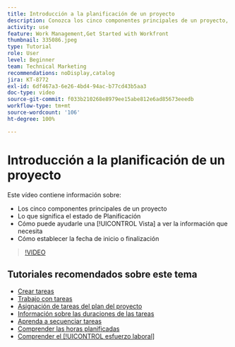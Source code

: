 ```yaml
---
title: Introducción a la planificación de un proyecto
description: Conozca los cinco componentes principales de un proyecto, lo que significa el estado, cómo una [!UICONTROL Vista] puede ayudarle a ver la información relevante y a configurar la fecha de inicio o de vencimiento.
activity: use
feature: Work Management,Get Started with Workfront
thumbnail: 335086.jpeg
type: Tutorial
role: User
level: Beginner
team: Technical Marketing
recommendations: noDisplay,catalog
jira: KT-8772
exl-id: 6df467a3-6e26-4bd4-94ac-b77cd43b5aa3
doc-type: video
source-git-commit: f033b210268e8979ee15abe812e6ad85673eeedb
workflow-type: tm+mt
source-wordcount: '106'
ht-degree: 100%

---
```


# Introducción a la planificación de un proyecto

Este vídeo contiene información sobre:

* Los cinco componentes principales de un proyecto
* Lo que significa el estado de Planificación
* Cómo puede ayudarle una [!UICONTROL Vista] a ver la información que necesita
* Cómo establecer la fecha de inicio o finalización

>[!VIDEO](https://video.tv.adobe.com/v/335086/?quality=12&learn=on)

## Tutoriales recomendados sobre este tema

* [Crear tareas](/help/manage-work/tasks/how-to-create-tasks.md)
* [Trabajo con tareas](/help/manage-work/tasks/work-with-tasks.md)
* [Asignación de tareas del plan del proyecto](/help/manage-work/tasks/assign-tasks-from-the-project-plan.md)
* [Información sobre las duraciones de las tareas](/help/manage-work/tasks/understand-task-durations.md)
* [Aprenda a secuenciar tareas](/help/manage-work/tasks/learn-to-sequence-tasks.md)
* [Comprender las horas planificadas](/help/manage-work/tasks/understand-planned-hours.md)
* [Comprender el [!UICONTROL esfuerzo laboral]](/help/manage-work/tasks/understand-work-effort.md)
